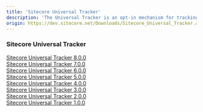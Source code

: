 ```yaml
---
title: 'Sitecore Universal Tracker'
description: 'The Universal Tracker is an opt-in mechanism for tracking interactions and events from headless clients.'
origin: https://dev.sitecore.net/Downloads/Sitecore_Universal_Tracker.aspx
---
```

### Sitecore Universal Tracker
[Sitecore Universal Tracker 8.0.0](/downloads/Sitecore_Universal_Tracker/8x/Sitecore_Universal_Tracker_800)\
[Sitecore Universal Tracker 7.0.0](/downloads/Sitecore_Universal_Tracker/7x/Sitecore_Universal_Tracker_700)\
[Sitecore Universal Tracker 6.0.0](/downloads/Sitecore_Universal_Tracker/6x/Sitecore_Universal_Tracker_600)\
[Sitecore Universal Tracker 5.0.0](/downloads/Sitecore_Universal_Tracker/5x/Sitecore_Universal_Tracker_500)\
[Sitecore Universal Tracker 4.0.0](/downloads/Sitecore_Universal_Tracker/4x/Sitecore_Universal_Tracker_400)\
[Sitecore Universal Tracker 3.0.0](/downloads/Sitecore_Universal_Tracker/3x/Sitecore_Universal_Tracker_300)\
[Sitecore Universal Tracker 2.0.0](/downloads/Sitecore_Universal_Tracker/2x/Sitecore_Universal_Tracker_200)\
[Sitecore Universal Tracker 1.0.0](/downloads/Sitecore_Universal_Tracker/1x/Sitecore_Universal_Tracker_100)